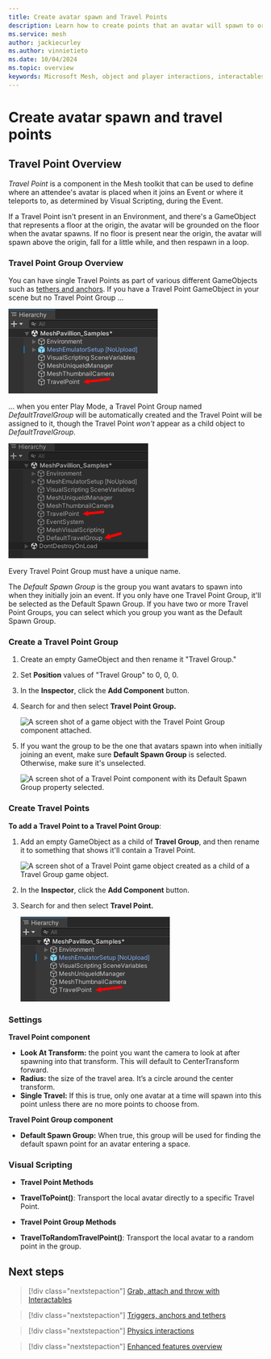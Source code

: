 ```yaml
---
title: Create avatar spawn and Travel Points
description: Learn how to create points that an avatar will spawn to or travel to when using teleportation.
ms.service: mesh
author: jackiecurley
ms.author: vinnietieto
ms.date: 10/04/2024
ms.topic: overview
keywords: Microsoft Mesh, object and player interactions, interactables, avatars, anchors, tethers, triggers, trigger volumes, grab, hold, throw, teleport, spawn, travel points
---
```


# Create avatar spawn and travel points

## Travel Point Overview

*Travel Point* is a component in the Mesh toolkit that can be used to define where an attendee's avatar is placed when it joins an Event or where it teleports to, as determined by Visual Scripting, during the Event.

If a Travel Point isn't present in an Environment, and there's a GameObject that represents a floor at the origin, the avatar will be grounded on the floor when the avatar spawns. If no floor is present near the origin, the avatar will spawn above the origin, fall for a little while, and then respawn in a loop.

### Travel Point Group Overview

You can have single Travel Points as part of various different GameObjects such as [tethers and anchors](./triggers-anchors-and-tethers.md). If you have a Travel Point GameObject in your scene but no Travel Point Group ...

![A screen shot of a Travel Point in the Hierarchy that's not assigned to a Travel Point Group.](../../../media/enhance-your-environment/object-player-interactions/007-travel-point.png)

... when you enter Play Mode, a Travel Point Group named *DefaultTravelGroup* will be automatically created and the Travel Point will be assigned to it, though the Travel Point *won't* appear as a child object to *DefaultTravelGroup*.

![A screen shot of a Travel Point that is automatically assigned to an automatically created Travel Point Group in Play Mode.](../../../media/enhance-your-environment/object-player-interactions/022-travel-point-in-group.png)

Every Travel Point Group must have a unique name.

The *Default Spawn Group* is the group you want avatars to spawn into when they initially join an event. If you only have one Travel Point Group, it'll be selected as the Default Spawn Group. If you have two or more Travel Point Groups, you can select which you group you want as the Default Spawn Group.

### Create a Travel Point Group

1. Create an empty GameObject and then rename it "Travel Group."
1. Set **Position** values of "Travel Group" to 0, 0, 0.
1. In the **Inspector**, click the **Add Component** button.
1. Search for and then select **Travel Point Group.**

    ![A screen shot of a game object with the Travel Point Group component attached.](../../../media/enhance-your-environment/object-player-interactions/006-travel-point-group.png)

1. If you want the group to be the one that avatars spawn into when initially joining an event, make sure **Default Spawn Group** is selected. Otherwise, make sure it's unselected.  

    ![A screen shot of a Travel Point component with its Default Spawn Group property selected.](../../../media/enhance-your-environment/object-player-interactions/023-default-spawn-group-selected.png)

### Create Travel Points

**To add a Travel Point to a Travel Point Group**:

1. Add an empty GameObject as a child of **Travel Group**, and then rename it to something that shows it'll contain a Travel Point.

    ![A screen shot of a Travel Point game object created as a child of a Travel Group game object.](../../../media/enhance-your-environment/object-player-interactions/008-travel-point-in-hierarchy.png)

1. In the **Inspector**, click the **Add Component** button.
1. Search for and then select **Travel Point.**

    ![A screen shot of the Travel Point component.](../../../media/enhance-your-environment/object-player-interactions/007-travel-point.png)
    
### Settings

**Travel Point component**

- **Look At Transform:** the point you want the camera to look at after spawning into that transform. This will default to CenterTransform forward.  
- **Radius:** the size of the travel area. It’s a circle around the center transform.  
- **Single Travel:** If this is true, only one avatar at a time will spawn into this point unless there are no more points to choose from.

**Travel Point Group component**

- **Default Spawn Group:** When true, this group will be used for finding the default spawn point for an avatar entering a space.

### Visual Scripting

- **Travel Point Methods**

- **TravelToPoint()**: Transport the local avatar directly to a specific Travel Point.

- **Travel Point Group Methods**

- **TravelToRandomTravelPoint()**: Transport the local avatar to a random point in the group.

## Next steps

> [!div class="nextstepaction"]
> [Grab, attach and throw with Interactables](./interactables.md)

> [!div class="nextstepaction"]
> [Triggers, anchors and tethers](./triggers-anchors-and-tethers.md)

> [!div class="nextstepaction"]
> [Physics interactions](../physics/mesh-physics-overview.md)

> [!div class="nextstepaction"]
> [Enhanced features overview](../enhanced-features-overview.md)
